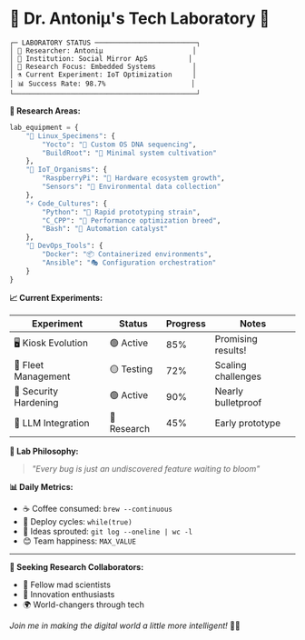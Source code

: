 # 🧪 Dr. Antoniμ's Tech Laboratory 🌱

```
┌─ LABORATORY STATUS ─────────────────────────┐
│ 🔬 Researcher: Antoniμ                      │
│ 🏢 Institution: Social Mirror ApS          │
│ 🧬 Research Focus: Embedded Systems         │
│ ⚗️ Current Experiment: IoT Optimization     │
│ 📊 Success Rate: 98.7%                     │
└─────────────────────────────────────────────┘
```

**🔬 Research Areas:**

```python
lab_equipment = {
    "🐧 Linux_Specimens": {
        "Yocto": "🧬 Custom OS DNA sequencing",
        "BuildRoot": "🔬 Minimal system cultivation"
    },
    "🤖 IoT_Organisms": {
        "RaspberryPi": "🌱 Hardware ecosystem growth", 
        "Sensors": "📡 Environmental data collection"
    },
    "⚡ Code_Cultures": {
        "Python": "🐍 Rapid prototyping strain",
        "C_CPP": "💪 Performance optimization breed",
        "Bash": "🧪 Automation catalyst"
    },
    "🔧 DevOps_Tools": {
        "Docker": "📦 Containerized environments",
        "Ansible": "🎭 Configuration orchestration"
    }
}
```

**📈 Current Experiments:**

| Experiment | Status | Progress | Notes |
|------------|--------|----------|-------|
| 🖥️ Kiosk Evolution | 🟢 Active | 85% | Promising results! |
| 🤖 Fleet Management | 🟡 Testing | 72% | Scaling challenges |
| 🔐 Security Hardening | 🟢 Active | 90% | Nearly bulletproof |
| 🧠 LLM Integration | 🔵 Research | 45% | Early prototype |

**🌿 Lab Philosophy:**
> *"Every bug is just an undiscovered feature waiting to bloom"*

**📊 Daily Metrics:**
- ☕ Coffee consumed: `brew --continuous`
- 🔄 Deploy cycles: `while(true)`
- 🌱 Ideas sprouted: `git log --oneline | wc -l`
- 😊 Team happiness: `MAX_VALUE`

---

**🤝 Seeking Research Collaborators:**
- 🌟 Fellow mad scientists
- 🚀 Innovation enthusiasts  
- 🌍 World-changers through tech

*Join me in making the digital world a little more intelligent!* 🧠✨
